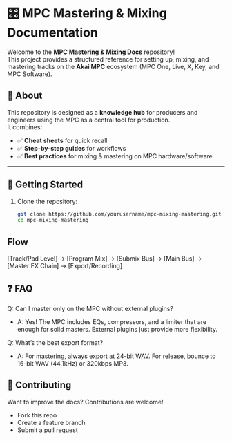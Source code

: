 # 🎛️ MPC Mastering & Mixing Documentation

Welcome to the **MPC Mastering & Mixing Docs** repository!  
This project provides a structured reference for setting up, mixing, and mastering tracks on the **Akai MPC** ecosystem (MPC One, Live, X, Key, and MPC Software).

## 📌 About
This repository is designed as a **knowledge hub** for producers and engineers using the MPC as a central tool for production.  
It combines:
- ✅ **Cheat sheets** for quick recall  
- ✅ **Step-by-step guides** for workflows  
- ✅ **Best practices** for mixing & mastering on MPC hardware/software  

---

## 🚀 Getting Started
1. Clone the repository:
   ```bash
   git clone https://github.com/yourusername/mpc-mixing-mastering.git
   cd mpc-mixing-mastering
   ```

## Flow
   [Track/Pad Level] → [Program Mix] → [Submix Bus] → [Main Bus] → [Master FX Chain] → [Export/Recording]

## ❓ FAQ

Q: Can I master only on the MPC without external plugins?
- A: Yes! The MPC includes EQs, compressors, and a limiter that are enough for solid masters. External plugins just provide more flexibility.

Q: What’s the best export format?
- A: For mastering, always export at 24-bit WAV. For release, bounce to 16-bit WAV (44.1kHz) or 320kbps MP3.

## 🤝 Contributing

Want to improve the docs? Contributions are welcome!
- Fork this repo
- Create a feature branch
- Submit a pull request

